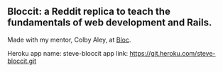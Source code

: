 ## Bloccit: a Reddit replica to teach the fundamentals of web development and Rails.
Made with my mentor, Colby Aley, at [Bloc](http://bloc.io).

Heroku app name: steve-bloccit
app link: https://git.heroku.com/steve-bloccit.git
